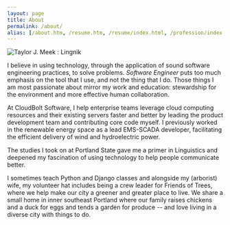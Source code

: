```yaml
---
layout: page
title: About
permalink: /about/
alias: [/about.htm, /resume.htm, /resume/index.html, /profession/index.html, /profession/resume/index.html]
---
```


![Taylor J. Meek : Lingnik](https://www.gravatar.com/avatar/87b4f3fdb782126274ee6157c36c9352?s=150)

I believe in using technology, through the application of sound software
engineering practices, to solve problems. *Software Engineer* puts too much
emphasis on the tool that I use, and not the thing that I do. Those things I am
most passionate about mirror my work and education: stewardship for the
environment and more effective human collaboration.

At CloudBolt Software, I help enterprise teams leverage cloud computing
resources and their existing servers faster and better by leading the product
development team and contributing core code myself. I previously worked in the
renewable energy space as a lead EMS-SCADA developer, facilitating the
efficient delivery of wind and hydroelectric power.

The studies I took on at Portland State gave me a primer in Linguistics and
deepened my fascination of using technology to help people communicate better.

I sometimes teach Python and Django classes and alongside my (arborist) wife,
my volunteer hat includes being a crew leader for Friends of Trees, where we
help make our city a greener and greater place to live. We share a small home
in inner southeast Portland where our family raises chickens and a duck for
eggs and tends a garden for produce -- and love living in a diverse city with
things to do.
